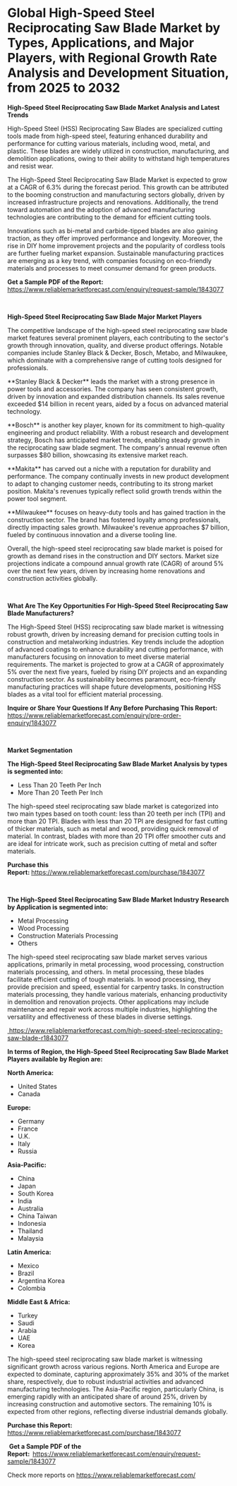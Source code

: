 <p><h1>Global High-Speed Steel Reciprocating Saw Blade Market by Types, Applications, and Major Players, with Regional Growth Rate Analysis and Development Situation, from 2025 to 2032</h1></p><p><strong>High-Speed Steel Reciprocating Saw Blade Market Analysis and Latest Trends</strong></p>
<p><p>High-Speed Steel (HSS) Reciprocating Saw Blades are specialized cutting tools made from high-speed steel, featuring enhanced durability and performance for cutting various materials, including wood, metal, and plastic. These blades are widely utilized in construction, manufacturing, and demolition applications, owing to their ability to withstand high temperatures and resist wear.</p><p>The High-Speed Steel Reciprocating Saw Blade Market is expected to grow at a CAGR of 6.3% during the forecast period. This growth can be attributed to the booming construction and manufacturing sectors globally, driven by increased infrastructure projects and renovations. Additionally, the trend toward automation and the adoption of advanced manufacturing technologies are contributing to the demand for efficient cutting tools. </p><p>Innovations such as bi-metal and carbide-tipped blades are also gaining traction, as they offer improved performance and longevity. Moreover, the rise in DIY home improvement projects and the popularity of cordless tools are further fueling market expansion. Sustainable manufacturing practices are emerging as a key trend, with companies focusing on eco-friendly materials and processes to meet consumer demand for green products.</p></p>
<p><strong>Get a Sample PDF of the Report:&nbsp;</strong> <a href="https://www.reliablemarketforecast.com/enquiry/request-sample/1843077?utm_campaign=3029&utm_medium=2&utm_source=Github&utm_content=ia&utm_term=26032025&utm_id=high-speed-steel-reciprocating-saw-blade">https://www.reliablemarketforecast.com/enquiry/request-sample/1843077</a></p>
<p>&nbsp;</p>
<p><strong>High-Speed Steel Reciprocating Saw Blade Major Market Players</strong></p>
<p><p>The competitive landscape of the high-speed steel reciprocating saw blade market features several prominent players, each contributing to the sector's growth through innovation, quality, and diverse product offerings. Notable companies include Stanley Black & Decker, Bosch, Metabo, and Milwaukee, which dominate with a comprehensive range of cutting tools designed for professionals.</p><p>**Stanley Black & Decker** leads the market with a strong presence in power tools and accessories. The company has seen consistent growth, driven by innovation and expanded distribution channels. Its sales revenue exceeded $14 billion in recent years, aided by a focus on advanced material technology.</p><p>**Bosch** is another key player, known for its commitment to high-quality engineering and product reliability. With a robust research and development strategy, Bosch has anticipated market trends, enabling steady growth in the reciprocating saw blade segment. The company's annual revenue often surpasses $80 billion, showcasing its extensive market reach.</p><p>**Makita** has carved out a niche with a reputation for durability and performance. The company continually invests in new product development to adapt to changing customer needs, contributing to its strong market position. Makita's revenues typically reflect solid growth trends within the power tool segment.</p><p>**Milwaukee** focuses on heavy-duty tools and has gained traction in the construction sector. The brand has fostered loyalty among professionals, directly impacting sales growth. Milwaukee's revenue approaches $7 billion, fueled by continuous innovation and a diverse tooling line.</p><p>Overall, the high-speed steel reciprocating saw blade market is poised for growth as demand rises in the construction and DIY sectors. Market size projections indicate a compound annual growth rate (CAGR) of around 5% over the next few years, driven by increasing home renovations and construction activities globally.</p></p>
<p>&nbsp;</p>
<p><strong>What Are The Key Opportunities For High-Speed Steel Reciprocating Saw Blade Manufacturers?</strong></p>
<p><p>The High-Speed Steel (HSS) reciprocating saw blade market is witnessing robust growth, driven by increasing demand for precision cutting tools in construction and metalworking industries. Key trends include the adoption of advanced coatings to enhance durability and cutting performance, with manufacturers focusing on innovation to meet diverse material requirements. The market is projected to grow at a CAGR of approximately 5% over the next five years, fueled by rising DIY projects and an expanding construction sector. As sustainability becomes paramount, eco-friendly manufacturing practices will shape future developments, positioning HSS blades as a vital tool for efficient material processing.</p></p>
<p><strong>Inquire or Share Your Questions If Any Before Purchasing This Report:</strong> <a href="https://www.reliablemarketforecast.com/enquiry/pre-order-enquiry/1843077?utm_campaign=3029&utm_medium=2&utm_source=Github&utm_content=ia&utm_term=26032025&utm_id=high-speed-steel-reciprocating-saw-blade">https://www.reliablemarketforecast.com/enquiry/pre-order-enquiry/1843077</a></p>
<p>&nbsp;</p>
<p><strong>Market Segmentation</strong></p>
<p><strong>The High-Speed Steel Reciprocating Saw Blade Market Analysis by types is segmented into:</strong></p>
<p><ul><li>Less Than 20 Teeth Per Inch</li><li>More Than 20 Teeth Per Inch</li></ul></p>
<p><p>The high-speed steel reciprocating saw blade market is categorized into two main types based on tooth count: less than 20 teeth per inch (TPI) and more than 20 TPI. Blades with less than 20 TPI are designed for fast cutting of thicker materials, such as metal and wood, providing quick removal of material. In contrast, blades with more than 20 TPI offer smoother cuts and are ideal for intricate work, such as precision cutting of metal and softer materials.</p></p>
<p><strong>Purchase this Report:&nbsp;</strong><a href="https://www.reliablemarketforecast.com/purchase/1843077?utm_campaign=3029&utm_medium=2&utm_source=Github&utm_content=ia&utm_term=26032025&utm_id=high-speed-steel-reciprocating-saw-blade">https://www.reliablemarketforecast.com/purchase/1843077</a></p>
<p>&nbsp;</p>
<p><strong>The High-Speed Steel Reciprocating Saw Blade Market Industry Research by Application is segmented into:</strong></p>
<p><ul><li>Metal Processing</li><li>Wood Processing</li><li>Construction Materials Processing</li><li>Others</li></ul></p>
<p><p>The high-speed steel reciprocating saw blade market serves various applications, primarily in metal processing, wood processing, construction materials processing, and others. In metal processing, these blades facilitate efficient cutting of tough materials. In wood processing, they provide precision and speed, essential for carpentry tasks. In construction materials processing, they handle various materials, enhancing productivity in demolition and renovation projects. Other applications may include maintenance and repair work across multiple industries, highlighting the versatility and effectiveness of these blades in diverse settings.</p></p>
<p><a href="https://www.reliablemarketforecast.com/high-speed-steel-reciprocating-saw-blade-r1843077?utm_campaign=3029&utm_medium=2&utm_source=Github&utm_content=ia&utm_term=26032025&utm_id=high-speed-steel-reciprocating-saw-blade">&nbsp;https://www.reliablemarketforecast.com/high-speed-steel-reciprocating-saw-blade-r1843077</a></p>
<p><strong>In terms of Region, the High-Speed Steel Reciprocating Saw Blade Market Players available by Region are:</strong></p>
<p>
    <p> <strong> North America: </strong>
        <ul>
            <li>United States</li>
            <li>Canada</li>
        </ul>
        </p> 
    <p> <strong> Europe: </strong>
        <ul>
            <li>Germany</li>
            <li>France</li>
            <li>U.K.</li>
            <li>Italy</li>
            <li>Russia</li>
        </ul>
        </p> 
    <p> <strong> Asia-Pacific: </strong>
        <ul>
            <li>China</li>
            <li>Japan</li>
            <li>South Korea</li>
            <li>India</li>
            <li>Australia</li>
            <li>China Taiwan</li>
            <li>Indonesia</li>
            <li>Thailand</li>
            <li>Malaysia</li>
        </ul>
        </p> 
    <p> <strong> Latin America: </strong>
        <ul>
            <li>Mexico</li>
            <li>Brazil</li>
            <li>Argentina Korea</li>
            <li>Colombia</li>
        </ul>
        </p> 
    <p> <strong> Middle East & Africa: </strong>
        <ul>
            <li>Turkey</li>
            <li>Saudi</li>
            <li>Arabia</li>
            <li>UAE</li>
            <li>Korea</li>
        </ul>
    </p>
    </p>
<p><p>The high-speed steel reciprocating saw blade market is witnessing significant growth across various regions. North America and Europe are expected to dominate, capturing approximately 35% and 30% of the market share, respectively, due to robust industrial activities and advanced manufacturing technologies. The Asia-Pacific region, particularly China, is emerging rapidly with an anticipated share of around 25%, driven by increasing construction and automotive sectors. The remaining 10% is expected from other regions, reflecting diverse industrial demands globally.</p></p>
<p><strong>Purchase this Report: </strong><a href="https://www.reliablemarketforecast.com/purchase/1843077?utm_campaign=3029&utm_medium=2&utm_source=Github&utm_content=ia&utm_term=26032025&utm_id=high-speed-steel-reciprocating-saw-blade">https://www.reliablemarketforecast.com/purchase/1843077</a></p>
<p>&nbsp;<strong>Get a Sample PDF of the Report:&nbsp;&nbsp;</strong><a href="https://www.reliablemarketforecast.com/enquiry/request-sample/1843077?utm_campaign=3029&utm_medium=2&utm_source=Github&utm_content=ia&utm_term=26032025&utm_id=high-speed-steel-reciprocating-saw-blade">https://www.reliablemarketforecast.com/enquiry/request-sample/1843077</a></p>
<p><strong></strong></p>
<p>Check more reports on <a href="https://www.reliablemarketforecast.com/?utm_campaign=3029&utm_medium=2&utm_source=Github&utm_content=ia&utm_term=26032025&utm_id=high-speed-steel-reciprocating-saw-blade">https://www.reliablemarketforecast.com/</a></p>